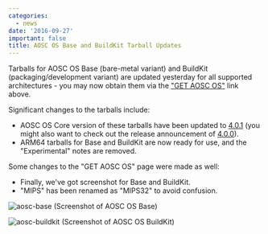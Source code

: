 ```yaml
---
categories:
  - news
date: '2016-09-27'
important: false
title: AOSC OS Base and BuildKit Tarball Updates
---
```



Tarballs for AOSC OS Base (bare-metal variant) and BuildKit (packaging/development variant) are updated yesterday for all supported architectures - you may now obtain them via the ["GET AOSC OS"](/os-download) link above.

Significant changes to the tarballs include:

- AOSC OS Core version of these tarballs have been updated to [4.0.1](/news/core-4.0.1-released) (you might also want to check out the release announcement of [4.0.0](/news/aosc-os-core-4-is-green)).
- ARM64 tarballs for Base and BuildKit are now ready for use, and the "Experimental" notes are removed.

Some changes to the "GET AOSC OS" page were made as well:

- Finally, we've got screenshot for Base and BuildKit.
- "MIPS" has been renamed as "MIPS32" to avoid confusion.

![aosc-base](/assets/news/de-preview/base/thumbs/1.png.jpg)
(Screenshot of AOSC OS Base)

![aosc-buildkit](/assets/news/de-preview/buildkit/thumbs/1.png.jpg)
(Screenshot of AOSC OS BuildKit)
